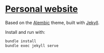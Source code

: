# [Personal website](https://zhiqin.github.io)

Based on the [Alembic](https://alembic.darn.es/) theme, built with [Jekyll](https://jekyllrb.com/).

Install and run with:
```bash
bundle install
bundle exec jekyll serve
```
